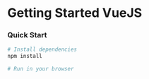 # Getting Started VueJS


### Quick Start

```bash
# Install dependencies
npm install

# Run in your browser
```
